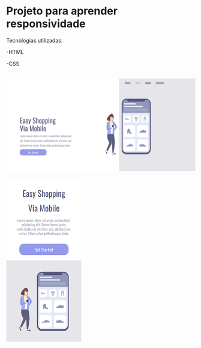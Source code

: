 <h1>Projeto para aprender responsividade</h1>
<p>Tecnologias utilizadas:</p>
 <p>-HTML</P>
 <p>-CSS</p>
 <br>
<div align="left">
 <img width="700" src="img/foto11.png">
</div>
  <br>
 <div align="left">
   <img width="200" src="img/foto12.png">
 </div>
